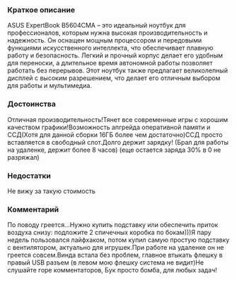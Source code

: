 ### **Краткое описание**
ASUS ExpertBook B5604CMA – это идеальный ноутбук для профессионалов, которым нужна высокая производительность и надежность. Он оснащен мощным процессором и передовыми функциями искусственного интеллекта, что обеспечивает плавную работу и безопасность. Легкий и прочный корпус делает его удобным для переноски, а длительное время автономной работы позволяет работать без перерывов. Этот ноутбук также предлагает великолепный дисплей с высоким разрешением, что делает его отличным выбором для работы и мультимедиа.

### **Достоинства**
Отличная производительность!Тянет все современные игры с хорошим качеством графики!Возможность апгрейда оперативной памяти и ССД(Хотя для данной сборки 16ГБ более чем достаточно)ССД просто вставляется в свободный слот.Долго держит зарядку! (Брал для работы на удаленке, держит более 8 часов) (еще остается заряда 30% в 0 не разряжал)

### **Недостатки**
Не вижу за такую стоимость

### **Комментарий**
По поводу греется...Нужно купить подставку или обеспечить приток воздуха снизу: подложите 2 спичечных коробка по бокам)))Я пару недель пользовался лайфхаком, потом купил самую простую подставку с вентилятором, актуально для игрушек.При работе на удаленке он не греется совсем.Винда встала без проблем, главное втыкать флешку в правый USB разъем (в левом мою флешку система не видит)Не слушайте горе комментаторов, Бук просто бомба, для любых задач!

